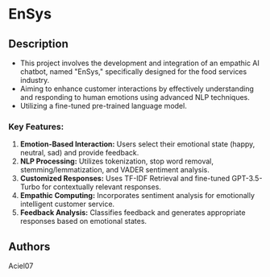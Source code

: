 # EnSys

## Description
  - This project involves the development and integration of an empathic AI chatbot, named "EnSys," specifically designed for the food services industry.
  - Aiming to enhance customer interactions by effectively understanding and responding to human emotions using advanced NLP techniques.
  - Utilizing a fine-tuned pre-trained language model.

### Key Features:
  1. **Emotion-Based Interaction:** Users select their emotional state (happy, neutral, sad) and provide feedback.
  2. **NLP Processing:** Utilizes tokenization, stop word removal, stemming/lemmatization, and VADER sentiment analysis.
  3. **Customized Responses:** Uses TF-IDF Retrieval and fine-tuned GPT-3.5-Turbo for contextually relevant responses.
  4. **Empathic Computing:** Incorporates sentiment analysis for emotionally intelligent customer service.
  5. **Feedback Analysis:** Classifies feedback and generates appropriate responses based on emotional states.

## Authors
Aciel07
